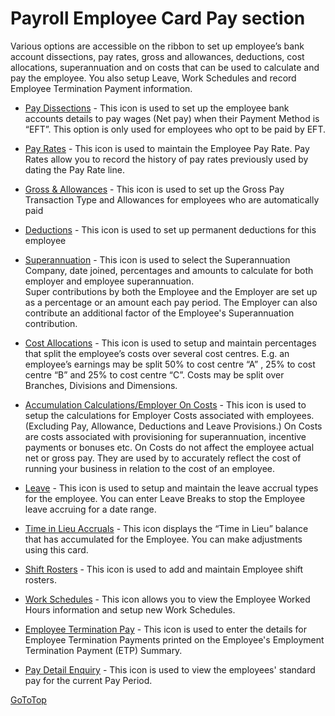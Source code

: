 # Payroll Employee Card Pay section

Various options are accessible on the ribbon to set up employee’s bank account dissections, pay rates, gross and allowances, deductions, cost allocations, superannuation and on costs that can be used to calculate and pay the employee.  You also setup Leave, Work Schedules and record Employee Termination Payment information.  

 

-	[Pay Dissections](au-payroll-create-payroll-employee-pay-dissections.md) - This icon is used to set up the employee bank accounts details to pay wages (Net pay) when their Payment Method is “EFT”.  This option is only used for employees who opt to be paid by EFT.

-	[Pay Rates](au-payroll-create-payroll-employee-pay-rates.md) - This icon is used to maintain the Employee Pay Rate.  Pay Rates allow you to record the history of pay rates previously used by dating the Pay Rate line.
 
-	[Gross & Allowances](au-payroll-create-payroll-employee-gross-allowances.md) - This icon is used to set up the Gross Pay Transaction Type and Allowances for employees who are automatically paid 
 
-	[Deductions](au-payroll-create-payroll-employee-deductions.md) - This icon is used to set up permanent deductions for this employee 
 
-	[Superannuation](au-payroll-create-payroll-employee-superannuation.md) - This icon is used to select the Superannuation Company, date joined, percentages and amounts to calculate for both employer and employee superannuation.   
Super contributions by both the Employee and the Employer are set up as a percentage or an amount each pay period.  The Employer can also contribute an additional factor of the Employee's Superannuation contribution. 
 
-	[Cost Allocations](au-payroll-create-payroll-employee-cost-allocations.md) - This icon is used to setup and maintain percentages that split the employee’s costs over several cost centres.   E.g. an employee’s earnings may be split 50% to cost centre “A” , 25% to cost centre “B” and 25% to cost centre “C”.  Costs may be split over Branches, Divisions and Dimensions.
 
-	[Accumulation Calculations/Employer On Costs](au-payroll-create-payroll-employee-accumulation-calculations.md) - This icon is used to setup the calculations for Employer Costs associated with employees. (Excluding Pay, Allowance, Deductions and Leave Provisions.)
On Costs are costs associated with provisioning for superannuation, incentive payments or bonuses etc.  On Costs do not affect the employee actual net or gross pay.  They are used by to accurately reflect the cost of running your business in relation to the cost of an employee.
 
-	[Leave](au-payroll-create-payroll-employee-leave-accruals.md) - This icon is used to setup and maintain the leave accrual types for the employee. You can enter Leave Breaks to stop the Employee leave accruing for a date range.
 
-	[Time in Lieu Accruals](au-payroll-create-payroll-employee-time-in-lieu-accruals.md) - This icon displays the “Time in Lieu” balance that has accumulated for the Employee. You can make adjustments using this card.
 
-	[Shift Rosters](au-payroll-create-payroll-employee-shift-rosters.md) - This icon is used to add and maintain Employee shift rosters.

-	[Work Schedules](au-payroll-create-payroll-employee-work-schedule.md) - This icon allows you to view the Employee Worked Hours information and setup new Work Schedules.  
 
-	[Employee Termination Pay](au-payroll-create-payroll-employee-employee-termination-payment.md) - This icon is used to enter the details for Employee Termination Payments printed on the Employee's Employment Termination Payment (ETP) Summary.
 
-	[Pay Detail Enquiry](au-payroll-report-payroll-employee-pay-detail-enquiry.md) - This icon is used to view the employees' standard pay for the current Pay Period.


[GoToTop](#payroll-employee-card-pay-section)
